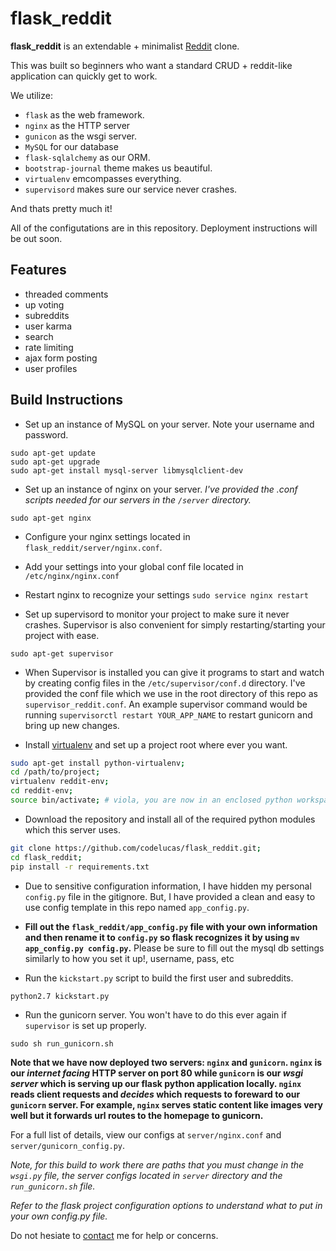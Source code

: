 flask\_reddit
=============

**flask_reddit** is an extendable + minimalist [Reddit](http://reddit.com) clone.

This was built so beginners who want a standard CRUD + reddit-like application
can quickly get to work.

We utilize: 
- `flask` as the web framework.
- `nginx` as the HTTP server  
- `gunicon` as the wsgi server.
- `MySQL` for our database 
- `flask-sqlalchemy` as our ORM.
- `bootstrap-journal` theme makes us beautiful.
- `virtualenv` emcompasses everything. 
- `supervisord` makes sure our service never crashes.

And thats pretty much it!

All of the configutations are in this repository. Deployment instructions 
will be out soon.

Features
--------
- threaded comments
- up voting
- subreddits
- user karma
- search
- rate limiting
- ajax form posting
- user profiles

Build Instructions
------------------

- Set up an instance of MySQL on your server. Note your username and password.

```
sudo apt-get update
sudo apt-get upgrade
sudo apt-get install mysql-server libmysqlclient-dev
```

- Set up an instance of nginx on your server. *I've provided the .conf scripts needed for our
servers in the `/server` directory.*

`sudo apt-get nginx`

- Configure your nginx settings located in `flask_reddit/server/nginx.conf`.

- Add your settings into your global conf file located in `/etc/nginx/nginx.conf`

- Restart nginx to recognize your settings `sudo service nginx restart`

- Set up supervisord to monitor your project to make sure it never crashes.
Supervisor is also convenient for simply restarting/starting your project with ease.

`sudo apt-get supervisor`

- When Supervisor is installed you can give it programs to start and watch by creating config 
files in the `/etc/supervisor/conf.d` directory. I've provided the conf file which we use
in the root directory of this repo as `supervisor_reddit.conf`. An example supervisor command 
would be running `supervisorctl restart YOUR_APP_NAME` to restart gunicorn and bring up new changes.

- Install [virtualenv](http://www.virtualenv.org/en/latest/virtualenv.html) and set up a project 
root where ever you want.

```bash
sudo apt-get install python-virtualenv;
cd /path/to/project;
virtualenv reddit-env;
cd reddit-env;
source bin/activate; # viola, you are now in an enclosed python workspace.
```

- Download the repository and  install all of the required python modules 
which this server uses.

```bash
git clone https://github.com/codelucas/flask_reddit.git;
cd flask_reddit;
pip install -r requirements.txt
```

- Due to sensitive configuration information, I have hidden my personal
`config.py` file in the gitignore. But, I have provided a clean and easy
to use config template in this repo named `app_config.py`. 

- **Fill out the `flask_reddit/app_config.py` file with your own information and then rename it to
`config.py` so flask recognizes it by using `mv app_config.py config.py`.**
Please be sure to fill out the mysql db settings similarly to how you set it up!, 
username, pass, etc

- Run the `kickstart.py` script to build the first user and subreddits.

`python2.7 kickstart.py`

- Run the gunicorn server. You won't have to do this ever again if `supervisor` is set up
properly.

`sudo sh run_gunicorn.sh`

**Note that we have now deployed two servers: `nginx` and `gunicorn`. `nginx` is our
*internet facing* HTTP server on port 80 while `gunicorn` is our *wsgi server* which 
is serving up our flask python application locally. `nginx` reads client
requests and *decides* which requests to foreward to our `gunicorn` server. For example,
`nginx` serves static content like images very well but it forwards url routes 
to the homepage to gunicorn.**

For a full list of details, view our configs at `server/nginx.conf` and 
`server/gunicorn_config.py`.

*Note, for this build to work there are paths that you must change in the `wsgi.py` file, 
the server configs located in `server` directory and the `run_gunicorn.sh` file.*

*Refer to the flask project configuration options to understand what to put in your own
config.py file.*

Do not hesiate to <a href="http://codelucas.com">contact</a> me <Lucas Ou-Yang> for help or concerns.

